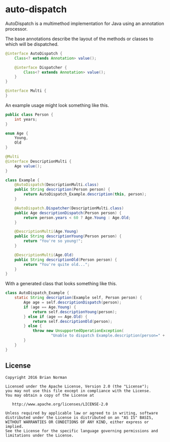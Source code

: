 # auto-dispatch

AutoDispatch is a multimethod implementation for Java using an annotation processor.

The base annotations describe the layout of the methods or classes to which will be dispatched.

```java
@interface AutoDispatch {
    Class<? extends Annotation> value();

    @interface Dispatcher {
        Class<? extends Annotation> value();
    }
}

@interface Multi {
}
```
An example usage might look something like this.

```java
public class Person {
    int years;
}

enum Age {
    Young,
    Old
}

@Multi
@interface DescriptionMulti {
    Age value();
}

class Example {
    @AutoDispatch(DescriptionMulti.class)
    public String description(Person person) {
        return AutoDispatch_Example.description(this, person);
    }

    @AutoDispatch.Dispatcher(DescriptionMulti.class)
    public Age descriptionDispatch(Person person) {
        return person.years < 60 ? Age.Young : Age.Old;
    }

    @DescriptionMulti(Age.Young)
    public String descriptionYoung(Person person) {
        return "You're so young!";
    }

    @DescriptionMulti(Age.Old)
    public String descriptionOld(Person person) {
        return "You're quite old...";
    }
}
```
With a generated class that looks something like this.

```java
class AutoDispatch_Example {
    static String description(Example self, Person person) {
        Age age = self.descriptionDispatch(person);
        if (age == Age.Young) {
            return self.descriptionYoung(person);
        } else if (age == Age.Old) {
            return self.descriptionOld(person);
        } else {
            throw new UnsupportedOperationException(
                    "Unable to dispatch Example.description(person=" + person + ")");
        }
    }
}
```

## License

    Copyright 2016 Brian Norman

    Licensed under the Apache License, Version 2.0 (the "License");
    you may not use this file except in compliance with the License.
    You may obtain a copy of the License at

       http://www.apache.org/licenses/LICENSE-2.0

    Unless required by applicable law or agreed to in writing, software
    distributed under the License is distributed on an "AS IS" BASIS,
    WITHOUT WARRANTIES OR CONDITIONS OF ANY KIND, either express or implied.
    See the License for the specific language governing permissions and
    limitations under the License.

